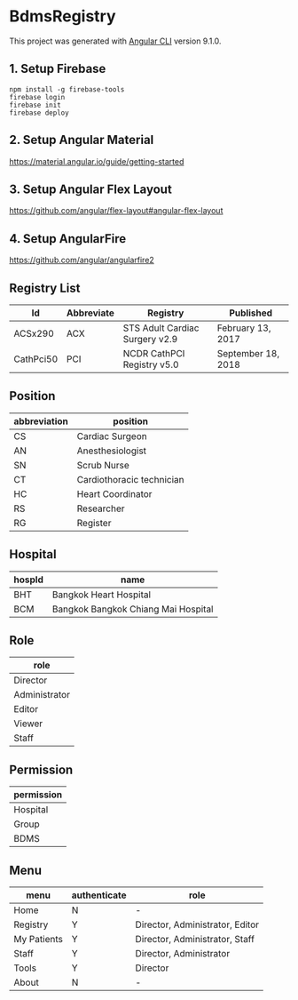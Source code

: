# BdmsRegistry

This project was generated with [Angular CLI](https://github.com/angular/angular-cli) version 9.1.0.

## 1. Setup Firebase

```node
npm install -g firebase-tools
firebase login
firebase init
firebase deploy
```

## 2. Setup Angular Material

<https://material.angular.io/guide/getting-started>

## 3. Setup Angular Flex Layout

<https://github.com/angular/flex-layout#angular-flex-layout>

## 4. Setup AngularFire

<https://github.com/angular/angularfire2>

## Registry List

| Id        | Abbreviate | Registry                       | Published          |
|-----------|------------|--------------------------------|--------------------|
| ACSx290   | ACX        | STS Adult Cardiac Surgery v2.9 | February 13, 2017  |
| CathPci50 | PCI        | NCDR CathPCI Registry v5.0     | September 18, 2018 |

## Position

| abbreviation | position                  |
|--------------|---------------------------|
| CS           | Cardiac Surgeon           |
| AN           | Anesthesiologist          |
| SN           | Scrub Nurse               |
| CT           | Cardiothoracic technician |
| HC           | Heart Coordinator         |
| RS           | Researcher                |
| RG           | Register                  |

## Hospital

| hospId | name                   |
|--------|------------------------|
| BHT    | Bangkok Heart Hospital |
| BCM    | Bangkok Bangkok Chiang Mai Hospital |

## Role

| role          |
|---------------|
| Director      |
| Administrator |
| Editor        |
| Viewer        |
| Staff         |

## Permission

| permission |
|------------|
| Hospital   |
| Group      |
| BDMS       |

## Menu

| menu        | authenticate | role                            |
|-------------|--------------|---------------------------------|
| Home        | N            | -                               |
| Registry    | Y            | Director, Administrator, Editor |
| My Patients | Y            | Director, Administrator, Staff  |
| Staff       | Y            | Director, Administrator         |
| Tools       | Y            | Director                        |
| About       | N            | -                               |
